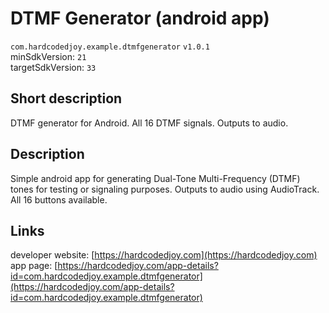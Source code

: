 # DTMF Generator (android app)

<code>com.hardcodedjoy.example.dtmfgenerator</code> <code>v1.0.1</code><br/>
minSdkVersion: <code>21</code><br/>
targetSdkVersion: <code>33</code><br/>

## Short description

DTMF generator for Android. All 16 DTMF signals. Outputs to audio.


## Description

Simple android app for generating Dual-Tone Multi-Frequency (DTMF) tones for testing or signaling purposes. Outputs to audio using AudioTrack. All 16 buttons available.


## Links

developer website: [https://hardcodedjoy.com](https://hardcodedjoy.com)<br/>
app page: [https://hardcodedjoy.com/app-details?id=com.hardcodedjoy.example.dtmfgenerator](https://hardcodedjoy.com/app-details?id=com.hardcodedjoy.example.dtmfgenerator)<br/>
